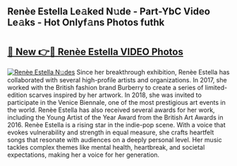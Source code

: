 ## Renèe Estella Le𝚊ked N𝚞de - Part-YbC Video Le𝚊ks - Hot Onlyf𝚊ns Photos futhk

# <h2><a href="http://ab43985.deff.icu/?id=Ren%c3%a8e+Estella">🔗 New 👉🔴 Renèe Estella VIDEO Photos</a></h2>

[![Renèe Estella N𝚞des](https://i.imgur.com/rIISA9y.gif)](http://ab43985.deff.icu/?id=Ren%c3%a8e+Estella)
Since her breakthrough exhibition, Renèe Estella has collaborated with several high-profile artists and organizations. In 2017, she worked with the British fashion brand Burberry to create a series of limited-edition scarves inspired by her artwork. In 2018, she was invited to participate in the Venice Biennale, one of the most prestigious art events in the world. Renèe Estella has also received several awards for her work, including the Young Artist of the Year Award from the British Art Awards in 2016. Renèe Estella is a rising star in the indie-pop scene. With a voice that evokes vulnerability and strength in equal measure, she crafts heartfelt songs that resonate with audiences on a deeply personal level. Her music tackles complex themes like mental health, heartbreak, and societal expectations, making her a voice for her generation.
